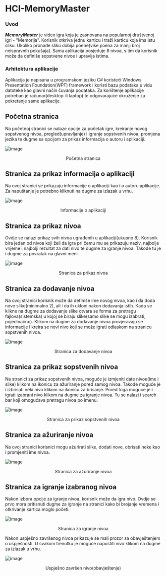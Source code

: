 # HCI-MemoryMaster

### Uvod

  ***MemoryMaster*** je video igra koja je zasnovana na popularnoj društvenoj igri - "Memorija". Korisnik otkriva jednu karticu i traži karticu koja ima istu sliku. Ukoliko pronađe sliku dobija poene(više poena za manji broj neispravnih pokušaja). Sama aplikacija posjeduje 8 nivoa, s tim da korisnik može da definiše sopstvene nivoe i upravlja istima.

  ### Arhitektura aplikacije
 Aplikacija je napisana u programskom jeziku C# koristeći Windows Presentation Foundation(WPF) framework i koristi bazu podataka u vidu datoteke kao glavni način čuvanja podataka. Za korištenje aplikacije potreban je računar(desktop ili laptop) te odgovarajuće okruženje za pokretanje same aplikacije.


 ## Početna stranica
   Na početnoj stranici se nalaze opcije za početak igre, kreiranje novog sopstvenog nivoa, pregled(upravljanje) i igranje sopstvenih nivoa, promjena jezika te dugme sa opcijom za prikaz informacija o autoru i aplikaciji.
   
![image](https://github.com/user-attachments/assets/4a4a8702-d027-41ca-a081-da01204c2176)
<p align=center>Početna stranica</p>

## Stranica za prikaz informacija o aplikaciji
Na ovoj stranici se prikazuju informacije o aplikaciji kao i o autoru aplikacije. Za napuštanje je potrebno kliknuti na dugme za izlazak u vrhu.

![image](https://github.com/user-attachments/assets/f63a170c-8c9c-421d-801b-91dc79b3a890)
<p align=center>Informacije o aplikaciji</p>

## Stranica za prikaz nivoa
Ovdje se nalazi prikaz svih nivoa ugrađenih u aplikaciji(ukupno 8). Korisnik bira jedan od nivoa koji želi da igra pri čemu mu se prikazuju naziv, najbolje vrijeme i najbolji rezultat za dati nivo te dugme za igranje nivoa. Takođe tu je i dugme za povratak na glavni meni.

![image](https://github.com/user-attachments/assets/9ce1d9c5-0de5-4e22-957f-7e03f3e92a8d)
<p align=center>Stranica za prikaz nivoa</p>

## Stranica za dodavanje nivoa
Na ovoj stranici korisnik može da definiše ime novog nivoa, kao i da doda nove slike(minimalno 2), ali i da ih ukloni nakon dodavanja istih. Kada se  klikne na dugme za dodavanje slike otvara se forma za pretragu fajlova(sistemska) u kojoj se biraju slike(samo slike se mogu izabrati, pojedinačno). Klikom na dugme za dodavanje nivoa provjeravaju se informacije i kreira se novi nivo koji se može igrati odlaskom na stranicu sopstvenih nivoa.

![image](https://github.com/user-attachments/assets/057b4d57-d3de-487a-9a5e-5534a6794535)
<p align=center>Stranica za dodavanje nivoa</p>

## Stranica za prikaz sopstvenih nivoa
Na stranici za prikaz sopstvenih nivoa, moguće je izmjeniti date nivoe(ime i slike) klikom na ikonicu za ažuriranje pored samog nivoa. Takođe moguće je i izbrisati neki nivo klikom na ikonicu za brisanje. Pored toga moguće je i igrati izabrani nivo klikom na dugme za igranje nivoa. Tu se nalazi i search bar koji omogućava pretragu nivoa po imenu.

![image](https://github.com/user-attachments/assets/4637f346-888f-40fd-a7fb-48adafb242f8)
<p align=center>Stranica za prikaz sopstvenih nivoa</p>

## Stranica za ažuriranje nivoa
Na ovoj stranici korisnici mogu ažurirati slike, dodati nove, obrisati neke kao i promjeniti ime nivoa.

![image](https://github.com/user-attachments/assets/aacc8372-94f2-4344-9aa6-9b892f2711cb)
<p align=center>Stranica za ažuriranje nivoa</p>

## Stranica za igranje izabranog nivoa
Nakon izbora opcije za igranje nivoa, korisnik može da igra nivo. Ovdje se prvo mora pritisnuti dugme za igranje na stranici kako bi brojanje vremena i otkrivanje kartica moglo početi.

![image](https://github.com/user-attachments/assets/722f34d3-a170-4b49-839c-b4f8bfe64e20)
<p align=center>Stranica za igranje nivoa</p>

Nakon uspješno završenog nivoa prikazuje se mali prozor sa obavještenjem o uspješnosti. U svakom trenutku je moguće napustiti nivo klikom na dugme za izlazak u vrhu.

![image](https://github.com/user-attachments/assets/ebc8bfe4-049d-4de4-9cc7-d2fca7646f24)
<p align=center>Uspješno završen nivo(obavještenje)</p>



